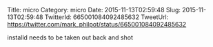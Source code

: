 Title: micro
Category: micro
Date: 2015-11-13T02:59:48
Slug: 2015-11-13T02:59:48
TwitterId: 665001084092485632
TweetUrl: https://twitter.com/mark_philpot/status/665001084092485632

installd needs to be taken out back and shot